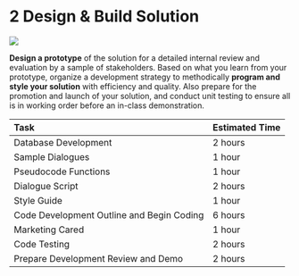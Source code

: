 # 2 Design & Build Solution

![](https://blobscdn.gitbook.com/v0/b/gitbook-28427.appspot.com/o/assets%2F-LDwztHMrXO6GrtroBEo%2F-LEQ9VDkP03dM68IKi17%2F-LEQ9XIMkXyhnM2fRLfC%2FTrivia-Phase-2-Drawing-Alpha-reduced.png?alt=media&token=f4cc8676-f82b-4bda-9656-bb7d16db472b)

**Design a prototype** of the solution for a detailed internal review and evaluation by a sample of stakeholders. Based on what you learn from your prototype, organize a development strategy to methodically **program and style your solution** with efficiency and quality. Also prepare for the promotion and launch of your solution, and conduct unit testing to ensure all is in working order before an in-class demonstration.

| Task | Estimated Time |
| :--- | :--- |
| Database Development | 2 hours |
| Sample Dialogues | 1 hour |
| Pseudocode Functions | 1 hour |
| Dialogue Script | 2 hours |
| Style Guide | 1 hour |
| Code Development Outline and Begin Coding | 6 hours |
| Marketing Cared | 1 hour |
| Code Testing | 2 hours |
| Prepare Development Review and Demo | 2 hours |

